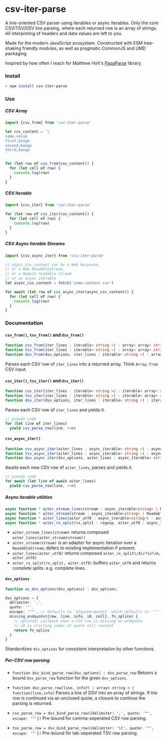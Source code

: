 # csv-iter-parse

A line-oriented CSV parser using iterables or async iterables.
Only the core CSV/TSV/DSV line parsing, where each returned row is an array of strings.
All interpreting of headers and data values are left to you.
 
Made for the modern JavaScript ecosystem. Constructed with ESM tree-shaking friendly modules, as well as pragmatic CommonJS and UMD packaging.

Inspired by how often I reach for Matthew Holt's [PapaParse](https://www.papaparse.com) library.

### Install

```bash
> npm install csv-iter-parse
```

### Use

##### CSV Array

```javascript
import {csv_from} from 'csv-iter-parse'

let csv_content = `\
name,value
first,bingo
second,bango
third,bongo
`

for (let row of csv_from(csv_content)) {
  for (let cell of row) {
    console.log(row)
  }
}
```

##### CSV Iterable

```javascript
import {csv_iter} from 'csv-iter-parse'

for (let row of csv_iter(csv_content)) {
  for (let cell of row) {
    console.log(row)
  }
}
```

##### CSV Async Iterable Streams

```javascript
import {csv_async_iter} from 'csv-iter-parse'

// async_csv_content can be a Web Response,
// or a Web ReadableStream,
// or a NodeJS readable stream
// or an async iterable
let async_csv_content = fetch('some-content.csv')

for await (let row of csv_async_iter(async_csv_content)) {
  for (let cell of row) {
    console.log(row)
  }
}
```

### Documentation

#### `csv_from()`, `tsv_from()` and `dsv_from()`
```typescript
function csv_from(iter_lines : iterable< string >) : array< array< string > >;
function tsv_from(iter_lines : iterable< string >) : array< array< string > >;
function dsv_from(dsv_options, iter_lines : iterable< string >) : array< array< string > >;
```

Parses each CSV row of `iter_lines` into a returned array. Think `Array.from` CSV input.


#### `csv_iter()`, `tsv_iter()` and `dsv_iter()`
```typescript
function csv_iter(iter_lines : iterable< string >) : iterable< array< string > >;
function tsv_iter(iter_lines : iterable< string >) : iterable< array< string > >;
function dsv_iter(dsv_options, iter_lines : iterable< string >) : iterable< array< string > >;
```

Parses each CSV row of `iter_lines` and yields it.

```javascript
// pseudo code
for (let line of iter_lines)
  yield csv_parse_row(line, ++n)
```

#### `csv_async_iter()`

```typescript
function csv_async_iter(aiter_lines : async_iterable< string >) : async_iterable< array< string > >;
function tsv_async_iter(aiter_lines : async_iterable< string >) : async_iterable< array< string > >;
function dsv_async_iter(dsv_options, aiter_lines : async_iterable< string >) : async_iterable< array< string > >;
```

Awaits each new CSV row of `aiter_lines`, parses and yields it.
  
```javascript
// pseudo code
for await (let line of await aiter_lines)
  yield csv_parse_row(line, ++n)
```

##### Async iterable utilities

```typescript
async function * aiter_stream_lines(stream : async_iterable<string> | ReadableStream) : async_iterable<string>;
async function * aiter_stream(stream : async_iterable<string> | ReadableStream) : async_iterable<string>;
async function * aiter_lines(aiter_utf8 : async_iterable<string>) : async_iterable<string>;
async function * aiter_rx_split(rx_split : regexp, aiter_utf8 : async_iterable<string>) : async_iterable<string>;
```

- `aiter_stream_lines(stream)` returns composed `aiter_lines(aiter_stream(stream))`
- `aiter_stream(stream)` is an adapter for async iteration over a `ReadableStream`; defers to existing implementation if present.
- `aiter_lines(aiter_utf8)` returns composed `aiter_rx_split(/$\r?\n?/m, aiter_utf8)`
- `aiter_rx_split(rx_split, aiter_utf8)` buffers `aiter_utf8` and returns complete splits. e.g. complete lines.

#### `dsv_options`

```typescript
function as_dsv_options(dsv_options) : dsv_options;

dsv_options = {
  delimiter: ',',
  quote: '"',
  escape: '""', // defaults to `${quote+quote}` which defaults to '""'
  missing_endquote({row, line, info, i0, cell}, fn_splice) {
    // optional callback when a CSV row is missing an endquote
    // i0 is starting index of quote cell content
    return fn_splice
  }
}
```

Standardizes `dsv_options` for consistent interpretation by other functions.

##### Per-CSV row parsing

- `function dsv_bind_parse_row(dsv_options) : dsv_parse_row`
  Retunrs a bound `dsv_parse_row` function for the given `dsv_options`.

- `function dsv_parse_row(line, info?) : array< string > | function(line,info)`
  Parses a line of DSV into an array of strings.
  If the row is continued via an unclosed quote, a closure to continue the parsing is returned.

- `csv_parse_row = dsv_bind_parse_row({delimiter: ',', quote: '"', escape: '"'})`
  Pre-bound for comma-seperated CSV row parsing.

- `tsv_parse_row = dsv_bind_parse_row({delimiter: '\t', quote: '"', escape: '"'})`
  Pre-bound for tab-seperated TSV row parsing.

